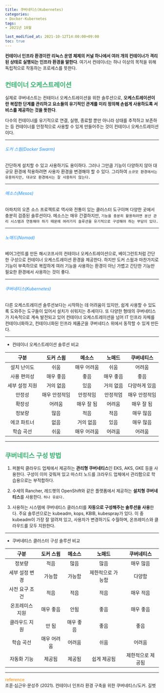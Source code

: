 ```yaml
---
title: 쿠버네티스(Kubernetes)
categories:
- Docker-Kubernetes
tags: 
- 2021년 10월

last_modified_at: 2021-10-12T14:00:00+09:00
toc: true
---
```


**컨테이너 인프라 환경이란 리눅스 운영 체제의 커널 하나에서 여러 개의 컨테이너가 격리된 상태로 실행되는 인프라 환경을 말한다**. 여기서 컨테이너는 하나 이상의 목적을 위해 독립적으로 작동하는 프로세스를 뜻한다.

## <span style="color:MediumSeaGreen">컨테이너 오케스트레이션</span>
실제로 쿠버네스트는 컨테이너 오케스트레이션을 위한 솔루션으로, **오케스트레이션이란 복잡한 단계를 관리하고 요소들의 유기적인 관계를 미리 정의해 손쉽게 사용하도록 서비스를 제공하는 것을 뜻한다**.  

다수의 컨테이너를 유기적으로 연결, 실행, 종료할 뿐만 아니라 상태를 추적하고 보존하는 등 컨테이너를 안정적으로 사용할 수 있게 만들어주는 것이 컨테이너 오케스트레이션이다.  

***

###### <span style="color:DodgerBlue">도커 스웜(Docker Swarm)</span>
간단하게 설치할 수 있고 사용하기도 용이하다. 그러나 그만큼 기능이 다양하지 않아 대규모 환경에 적용하려면 사용자 환경을 변경해야 할 수 있다. 그리하여 `소규모 환경에서는 유용하지만, 대규모 환경에서는 잘 사용하지 않는다.`

***

###### <span style="color:DodgerBlue">메소스(Mesos)</span>
아파치의 오픈 소스 프로젝트로 역사와 전통이 있는 클러스터 도구이며 다양한 곳에서 충분히 검증된 솔루션이다. 메소스는 매우 간결하지만, `기능을 충분히 활용하려면 분산 관리 시스탬과 연동해야 하기 때문에 여러가지 솔루션을 유기적으로 구성해야 하는 부담이 있다.`

***

###### <span style="color:DodgerBlue">노매드(Nomad)</span>
베어그런트를 만든 해시코프사의 컨테이너 오케스트레이션으로, 베이그런트처럼 간단한 구성으로 컨테이너 오케스트레이션 환경을 제공한다. 하지만 도커 스웜과 마찬가지로 기능이 부족하므로 복잡하게 여러 기능을 사용하는 환경이 아닌 가볍고 간단한 기능만 필요한 환경에서 사용하는 것이 좋다.

***

###### <span style="color:DodgerBlue">쿠버네티스(Kubernetes)</span>
다른 오케스트레이션 솔루션보다는 시작하는 데 어려움이 있지만, 쉽게 사용할 수 있도록 도와주는 도구들이 있어서 설치가 쉬워지는 추세이다. 또 다양한 형태의 쿠버네티스가 지속적으로 계속 발전되고 있어 컨테이너 오케스트레이션을 넘어 IT 인프라 자체를 컨테이너화하고, 컨테이너화된 인프라 제품군을 쿠버네티스 위에서 동작할 수 있게 만든다.

***

- 컨테이너 오케스트레이션 솔루션 비교  

|구분|도커 스윔|메소스|노매드|쿠버네티스|
|:------:|:---:|:---:|:---:|:---:|
|설치 난이도|쉬움|매우 어려움|쉬움|어려움|
|사용 편의성|매우 좋음|좋음|매우 좋음|좋음|
|세부 설정 지원|거의 없음|있음|거의 없음|다양하게 있음|
|안정성|매우 안정적임|안정적임|안정적엄|매우 안정적임|
|확장성|어려움|매우 잘 됨|어려움|매우 잘 됨|
|정보량|많음|적음|적음|매우 많음|
|에코 파트너|없음|거의 없음|있음|매우 많음|
|학습 곡선|쉬움|매우 어려움|어려움|어려움|

***

## <span style="color:MediumSeaGreen">쿠버네티스 구성 방법</span>
1. 퍼블릭 클라우드 업체에서 제공하는 **관리형 쿠버네티스**인 EKS, AKS, GKE 등을 사용한다. 구성이 이미 갖춰져 있고 마스터 노드를 크라우드 업체에서 관리함으로 학습용으로는 부적합하다.

2. 수세의 Rancher, 레드햇의 OpenShift와 같은 플랫폼에서 제공하는 **설치형 쿠버네티스**를 사용한다. `허나 유료다.`

3. 사용하는 시스템에 쿠버네티스 클러스터를 **자동으로 구성해주는 솔루션을 사용**한다. 주요 솔루션으로는 kubeadm, kops, KBIB, kubespray가 있다. 이 중 kubeadm이 가장 잘 알려져 있고, 사용자가 변경하기도 수월하며, 온프레미스와 클라우드를 모두 지원한다.


***

- 쿠버네티스 클러스터 구성 솔루션 비교  

|구분|도커 스윔|메소스|노매드|쿠버네티스|
|:------:|:---:|:---:|:---:|:---:|
|정보량|적음|많음|많음|매우 많음|
|세부 설정 변경|가능함|가능함|제한적으로 가능함|다양함|
|사전 요구 조건|적음|적음|적음|매우 적음|
|온프레미스 지원|매우 좋음|안됨|좋음|매우 좋음|
|클라우드 지원|안 됨|매우 좋음|좋음|좋음|
|학습 곡선|매우 어려움|어려움|쉬움|어려움|
|자동화 기능|제공됨|제공됨|쉽게 제공됨|제한적으로 제공됨|


***

<span style="color:DarkOrange">reference</span>  
조훈·심근우·문성주 (2021). 컨테이너 인프라 환경 구축을 위한 쿠버네티스/도커. 길벗